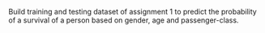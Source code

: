 Build training and testing dataset of assignment 1 to predict the probability of a survival
of a person based on gender, age and passenger-class.
